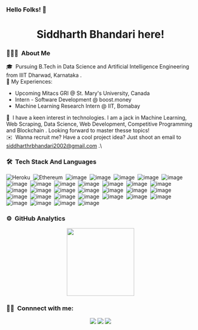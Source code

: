 ### Hello Folks! 👋

<h1 align="center"> Siddharth Bhandari here! </h1>



### 👨🏻‍💻 &nbsp;About Me

🎓 &nbsp;Pursuing B.Tech in Data Science and Artificial Intelligence Engineering from IIIT Dharwad, Karnataka .\
💎 My Experiences: 
  - Upcoming Mitacs GRI @ St. Mary's University, Canada
  - Intern - Software Development @ boost.money
  - Machine Learning Research Intern @ IIT, Bomabay

🌱 &nbsp;I have a keen interest in technologies. I am a jack in Machine Learning, Web Scraping, Data Science, Web Development, Competitive  Programming and Blockchain .
Looking forward to master thesse topics!\
✉️ &nbsp;Wanna recruit me? Have a cool project idea? Just shoot an email to siddharthrbhandari2002@gmail.com .\



### 🛠 &nbsp;Tech Stack And Languages

![Heroku](https://img.shields.io/badge/Heroku-430098?style=for-the-badge&logo=heroku&logoColor=white)&nbsp;
![Ethereum](https://img.shields.io/badge/Ethereum-3C3C3D?style=for-the-badge&logo=Ethereum&logoColor=white)&nbsp;
![image](https://img.shields.io/badge/MongoDB-4EA94B?style=for-the-badge&logo=mongodb&logoColor=white)&nbsp;
![image](https://img.shields.io/badge/Bootstrap-563D7C?style=for-the-badge&logo=bootstrap&logoColor=white)&nbsp;
![image](https://img.shields.io/badge/Node.js-339933?style=for-the-badge&logo=nodedotjs&logoColor=white)&nbsp;
![image](https://img.shields.io/badge/npm-CB3837?style=for-the-badge&logo=npm&logoColor=white)&nbsp;
![image](https://img.shields.io/badge/R-276DC3?style=for-the-badge&logo=r&logoColor=white)&nbsp;
![image](https://img.shields.io/badge/React-20232A?style=for-the-badge&logo=react&logoColor=61DAFB)&nbsp;
![image](https://img.shields.io/badge/Selenium-43B02A?style=for-the-badge&logo=Selenium&logoColor=white)&nbsp;
![image](https://img.shields.io/badge/Visual_Studio_Code-0078D4?style=for-the-badge&logo=visual%20studio%20code&logoColor=white)&nbsp;
![image](https://img.shields.io/badge/C-00599C?style=for-the-badge&logo=c&logoColor=white)&nbsp;
![image](https://img.shields.io/badge/C%2B%2B-00599C?style=for-the-badge&logo=c%2B%2B&logoColor=white)&nbsp;
![image](https://img.shields.io/badge/CSS3-1572B6?style=for-the-badge&logo=css3&logoColor=white)&nbsp;
![image](https://img.shields.io/badge/HTML5-E34F26?style=for-the-badge&logo=html5&logoColor=white)&nbsp;
![image](https://img.shields.io/badge/Java-ED8B00?style=for-the-badge&logo=java&logoColor=white)&nbsp;
![image](https://img.shields.io/badge/JavaScript-323330?style=for-the-badge&logo=javascript&logoColor=F7DF1E)&nbsp;
![image](https://img.shields.io/badge/json-5E5C5C?style=for-the-badge&logo=json&logoColor=white)&nbsp;
![image](https://img.shields.io/badge/Numpy-777BB4?style=for-the-badge&logo=numpy&logoColor=white)&nbsp;
![image](https://img.shields.io/badge/Pandas-2C2D72?style=for-the-badge&logo=pandas&logoColor=white)&nbsp;
![image](https://img.shields.io/badge/PHP-777BB4?style=for-the-badge&logo=php&logoColor=white)&nbsp;
![image](https://img.shields.io/badge/Python-FFD43B?style=for-the-badge&logo=python&logoColor=darkgreen)&nbsp;
![image](https://img.shields.io/badge/Solidity-e6e6e6?style=for-the-badge&logo=solidity&logoColor=black)&nbsp;
![image](https://img.shields.io/badge/Figma-F24E1E?style=for-the-badge&logo=figma&logoColor=white)&nbsp;
![image](https://img.shields.io/badge/Angular-DD0031?style=for-the-badge&logo=angular&logoColor=white)&nbsp;
![image](https://img.shields.io/badge/Chakra--UI-319795?style=for-the-badge&logo=chakra-ui&logoColor=white)&nbsp;
![image](https://img.shields.io/badge/Chart.js-FF6384?style=for-the-badge&logo=chartdotjs&logoColor=white)&nbsp;
![image](https://img.shields.io/badge/conda-342B029.svg?&style=for-the-badge&logo=anaconda&logoColor=white)&nbsp;
![image](https://img.shields.io/badge/Material%20UI-007FFF?style=for-the-badge&logo=mui&logoColor=white)&nbsp;
![image](https://img.shields.io/badge/Material%20UI-007FFF?style=for-the-badge&logo=mui&logoColor=white)&nbsp;
![image](https://img.shields.io/badge/Cordova-35434F?style=for-the-badge&logo=apache-cordova&logoColor=E8E8E8)&nbsp;
![image](https://img.shields.io/badge/Ionic-3880FF?style=for-the-badge&logo=ionic&logoColor=white)&nbsp;
![image](https://img.shields.io/badge/manjaro-35BF5C?style=for-the-badge&logo=manjaro&logoColor=white)&nbsp;



### ⚙️ &nbsp;GitHub Analytics

<p align="center">
<a href="https://github.com/siddBhandari">
  <img height="180em" src="https://github-readme-stats-eight-theta.vercel.app/api?username=siddBhandari&show_icons=true&theme=blue-green&include_all_commits=true&count_private=true"/>
</a>
</p>




### 🤝🏻 &nbsp;Connnect with me:

<p align="center">
<a href="https://www.linkedin.com/in/siddharth-bhandari-7a5256201/"><img src="https://img.shields.io/badge/LinkedIn-0077B5?style=for-the-badge&logo=linkedin&logoColor=white"/></a>
<a href="mailto:siddharthrbhandari2002@gmail.com"><img src="https://img.shields.io/badge/Gmail-D14836?style=for-the-badge&logo=gmail&logoColor=white"/></a>
<a href="https://www.instagram.com/siddharth_bhandari_10/"><img src="https://img.shields.io/badge/Instagram-E4405F?style=for-the-badge&logo=instagram&logoColor=white"/>
<a href="https://www.codechef.com/users/siddharth_02/"><img src="https://img.shields.io/badge/-CodeChef-5B4638?style=for-the-badge&logo=CodeChef&logoColor=white/>
</p>

